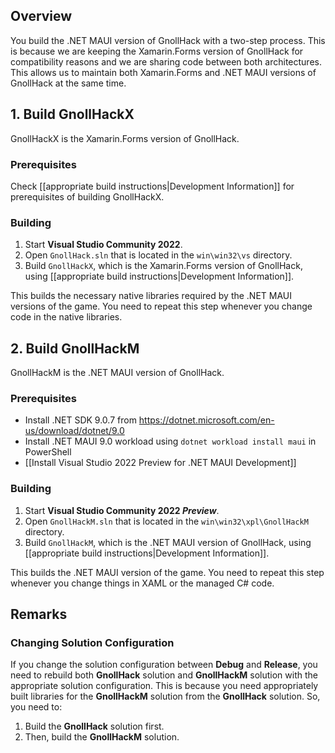 ## Overview

You build the .NET MAUI version of GnollHack with a two-step process. This is because we are keeping the Xamarin.Forms version of GnollHack for compatibility reasons and we are sharing code between both architectures. This allows us to maintain both Xamarin.Forms and .NET MAUI versions of GnollHack at the same time.

## 1. Build GnollHackX

GnollHackX is the Xamarin.Forms version of GnollHack.

### Prerequisites

Check [[appropriate build instructions|Development Information]] for prerequisites of building GnollHackX.

### Building

1. Start **Visual Studio Community 2022**.
2. Open `GnollHack.sln` that is located in the `win\win32\vs` directory.
3. Build `GnollHackX`, which is the Xamarin.Forms version of GnollHack, using [[appropriate build instructions|Development Information]]. 

This builds the necessary native libraries required by the .NET MAUI versions of the game. You need to repeat this step whenever you change code in the native libraries.

## 2. Build GnollHackM

GnollHackM is the .NET MAUI version of GnollHack.

### Prerequisites

- Install .NET SDK 9.0.7 from https://dotnet.microsoft.com/en-us/download/dotnet/9.0
- Install .NET MAUI 9.0 workload using `dotnet workload install maui` in PowerShell
- [[Install Visual Studio 2022 Preview for .NET MAUI Development]]

### Building

1. Start **Visual Studio Community 2022 *Preview***.
2. Open `GnollHackM.sln` that is located in the `win\win32\xpl\GnollHackM` directory.
3. Build `GnollHackM`, which is the .NET MAUI version of GnollHack, using [[appropriate build instructions|Development Information]].

This builds the .NET MAUI version of the game. You need to repeat this step whenever you change things in XAML or the managed C# code.

## Remarks

### Changing Solution Configuration

If you change the solution configuration between **Debug** and **Release**, you need to rebuild both **GnollHack** solution and **GnollHackM** solution with the appropriate solution configuration. This is because you need appropriately built libraries for the **GnollHackM** solution from the **GnollHack** solution. So, you need to:

1. Build the **GnollHack** solution first.
2. Then, build the **GnollHackM** solution.